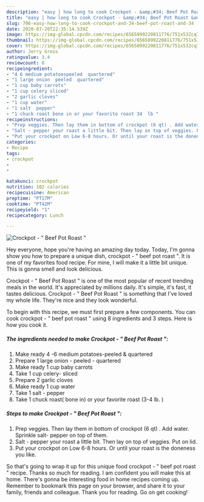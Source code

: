 ```yaml
---
description: "easy | how long to cook Crockpot - &amp;#34; Beef Pot Roast &amp;#34;"
title: "easy | how long to cook Crockpot - &amp;#34; Beef Pot Roast &amp;#34;"
slug: 706-easy-how-long-to-cook-crockpot-and-34-beef-pot-roast-and-34
date: 2020-07-20T22:35:14.539Z
image: https://img-global.cpcdn.com/recipes/6565899220811776/751x532cq70/crockpot-beef-pot-roast-recipe-main-photo.jpg
thumbnail: https://img-global.cpcdn.com/recipes/6565899220811776/751x532cq70/crockpot-beef-pot-roast-recipe-main-photo.jpg
cover: https://img-global.cpcdn.com/recipes/6565899220811776/751x532cq70/crockpot-beef-pot-roast-recipe-main-photo.jpg
author: Jerry Gross
ratingvalue: 3.4
reviewcount: 8
recipeingredient:
- "4 6 medium potatoespeeled  quartered"
- "1 large onion  peeled  quartered"
- "1 cup baby carrots"
- "1 cup celery sliced"
- "2 garlic cloves"
- "1 cup water"
- "1 salt  pepper"
- "1 chuck roast bone in or your favorite roast 34  lb "
recipeinstructions:
- "Prep veggies. Then lay them in bottom of crockpot (6 qt) . Add water. Sprinkle salt- pepper on top of them."
- "Salt - pepper your roast a little bit. Then lay on top of veggies. Put on lid."
- "Put your crockpot on Low 6-8 hours. Or until your roast is the doneness you like."
categories:
- Recipe
tags:
- crockpot
- 
- 

katakunci: crockpot   
nutrition: 102 calories
recipecuisine: American
preptime: "PT17M"
cooktime: "PT42M"
recipeyield: "1"
recipecategory: Lunch

---
```



![Crockpot - &#34; Beef Pot Roast &#34;](https://img-global.cpcdn.com/recipes/6565899220811776/751x532cq70/crockpot-beef-pot-roast-recipe-main-photo.jpg)

Hey everyone, hope you're having an amazing day today. Today, I'm gonna show you how to prepare a unique dish, crockpot - &#34; beef pot roast &#34;. It is one of my favorites food recipe. For mine, I will make it a little bit unique. This is gonna smell and look delicious.



Crockpot - &#34; Beef Pot Roast &#34; is one of the most popular of recent trending meals in the world. It's appreciated by millions daily. It's simple, it's fast, it tastes delicious. Crockpot - &#34; Beef Pot Roast &#34; is something that I've loved my whole life. They're nice and they look wonderful.


To begin with this recipe, we must first prepare a few components. You can cook crockpot - &#34; beef pot roast &#34; using 8 ingredients and 3 steps. Here is how you cook it.

<!--inarticleads1-->

##### The ingredients needed to make Crockpot - &#34; Beef Pot Roast &#34;:

1. Make ready 4 -6 medium potatoes-peeled &amp; quartered
1. Prepare 1 large onion - peeled - quartered
1. Make ready 1 cup baby carrots
1. Take 1 cup celery- sliced
1. Prepare 2 garlic cloves
1. Make ready 1 cup water
1. Take 1 salt - pepper
1. Take 1 chuck roast( bone in) or your favorite roast (3-4  lb. )




<!--inarticleads2-->

##### Steps to make Crockpot - &#34; Beef Pot Roast &#34;:

1. Prep veggies. Then lay them in bottom of crockpot (6 qt) . Add water. Sprinkle salt- pepper on top of them.
1. Salt - pepper your roast a little bit. Then lay on top of veggies. Put on lid.
1. Put your crockpot on Low 6-8 hours. Or until your roast is the doneness you like.




So that's going to wrap it up for this unique food crockpot - &#34; beef pot roast &#34; recipe. Thanks so much for reading. I am confident you will make this at home. There's gonna be interesting food in home recipes coming up. Remember to bookmark this page on your browser, and share it to your family, friends and colleague. Thank you for reading. Go on get cooking!
